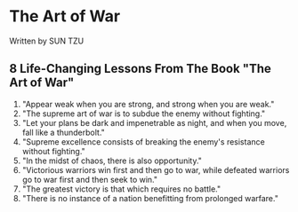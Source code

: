 # The Art of War 
Written by SUN TZU

## 8 Life-Changing Lessons From The Book "The Art of War"
1. "Appear weak when you are strong, and strong when you are weak."
2. "The supreme art of war is to subdue the enemy without fighting."
3. "Let your plans be dark and impenetrable as night, and when you move, fall like a thunderbolt."
4. "Supreme excellence consists of breaking the enemy's resistance without fighting."
5. "In the midst of chaos, there is also opportunity."
6. "Victorious warriors win first and then go to war, while defeated warriors go to war first and then seek to win."
7. "The greatest victory is that which requires no battle."
8. "There is no instance of a nation benefitting from prolonged warfare."
